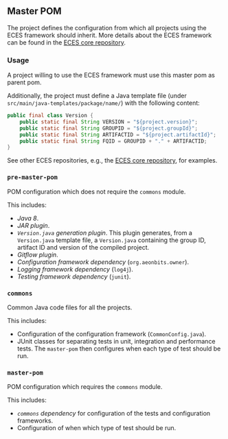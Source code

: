 ## Master POM

The project defines the configuration from which all projects using the ECES framework should inherit.
More details about the ECES framework can be found in the [ECES core repository](https://github.com/AmoVanB/eces-core).

### Usage

A project willing to use the ECES framework must use this master pom as parent pom.

Additionally, the project must define a Java template file (under `src/main/java-templates/package/name/`) with the following content:

```java
public final class Version {
	public static final String VERSION = "${project.version}";
	public static final String GROUPID = "${project.groupId}";
	public static final String ARTIFACTID = "${project.artifactId}";
	public static final String FQID = GROUPID + "." + ARTIFACTID;
}
```

See other ECES repositories, e.g., the [ECES core repository](https://github.com/AmoVanB/eces-core), for examples.

### `pre-master-pom`

POM configuration which does not require the `commons` module.

This includes:
- _Java 8_.
- _JAR plugin_.
- _`Version.java` generation plugin_.
  This plugin generates, from a `Version.java` template file, a `Version.java` containing the group ID, artifact ID and version of the compiled project.
- _Gitflow plugin_.
- _Configuration framework dependency_ (`org.aeonbits.owner`).
- _Logging framework dependency_ (`log4j`).
- _Testing framework dependency_ (`junit`).

### `commons`

Common Java code files for all the projects.

This includes:
- Configuration of the configuration framework (`CommonConfig.java`).
- JUnit classes for separating tests in unit, integration and performance tests. The `master-pom` then configures when each type of test should be run. 

### `master-pom`

POM configuration which requires the `commons` module.

This includes:
- _`commons` dependency_ for configuration of the tests and configuration frameworks.
- Configuration of when which type of test should be run.
